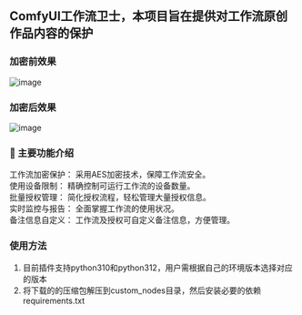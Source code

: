 
## ComfyUI工作流卫士，本项目旨在提供对工作流原创作品内容的保护
### 加密前效果 ###
![image](https://github.com/user-attachments/assets/6688e796-9858-4a53-a60d-f84189a0f5e1)

### 加密后效果 ###
![image](https://github.com/user-attachments/assets/61ccef27-ff25-4241-aad8-1644cc7541ff)

### 🔨 主要功能介绍 ###
工作流加密保护： 采用AES加密技术，保障工作流安全。  
使用设备限制： 精确控制可运行工作流的设备数量。  
批量授权管理： 简化授权流程，轻松管理大量授权信息。  
实时监控与报告： 全面掌握工作流的使用状况。  
备注信息自定义： 工作流及授权可自定义备注信息，方便管理。

### 使用方法 ###
1. 目前插件支持python310和python312，用户需根据自己的环境版本选择对应的版本  
2. 将下载的的压缩包解压到custom_nodes目录，然后安装必要的依赖requirements.txt
